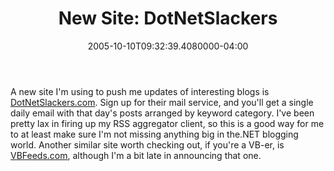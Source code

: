 ﻿---
title: "New Site: DotNetSlackers"
date: "2005-10-10T09:32:39.4080000-04:00"
description: A new site I'm using to push me updates of interesting blogs is DotNetSlackers.com. Sign up for their mail service, and you'll get a single daily email with that day's posts arranged by keyword category.
featuredImage: img/new-site-dotnetslackers-featured.png
---

A new site I'm using to push me updates of interesting blogs is [DotNetSlackers.com](http://www.dotnetslackers.com/). Sign up for their mail service, and you'll get a single daily email with that day's posts arranged by keyword category. I've been pretty lax in firing up my RSS aggregator client, so this is a good way for me to at least make sure I'm not missing anything big in the.NET blogging world. Another similar site worth checking out, if you're a VB-er, is [VBFeeds.com](http://www.vbfeeds.com/), although I'm a bit late in announcing that one.

